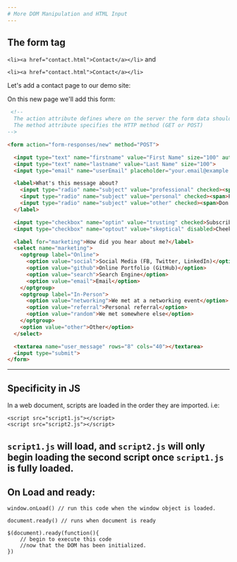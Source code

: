```yaml
---
# More DOM Manipulation and HTML Input
---
```


## The form tag

<!-- on index add -->
`<li><a href="contact.html">Contact</a></li>`
and 

`<li><a href="contact.html">Contact</a></li>`

Let's add a contact page to our demo site:

On this new page we'll add this form:

```html
 <!--
  The action attribute defines where on the server the form data should be sent
  The method attribute specifies the HTTP method (GET or POST)
-->

<form action="form-responses/new" method="POST">

  <input type="text" name="firstname" value="First Name" size="100" autofocus>
  <input type="text" name="lastname" value="Last Name" size="100">
  <input type="email" name="userEmail" placeholder="your.email@example.com">

  <label>What's this message about?
    <input type="radio" name="subject" value="professional" checked><span>I'd like to hire you!</span>
    <input type="radio" name="subject" value="personal" checked><span>Personal message</span>
    <input type="radio" name="subject" value="other" checked><span>Don't know/something else</span>
  </label>

  <input type="checkbox" name="optin" value="trusting" checked>Subscribe me to your newsletter!
  <input type="checkbox" name="optout" value="skeptical" disabled>Cheeky checkbox...

  <label for="marketing">How did you hear about me?</label>
  <select name="marketing">
    <optgroup label="Online">
      <option value="social">Social Media (FB, Twitter, LinkedIn)</option>
      <option value="github">Online Portfolio (GitHub)</option>
      <option value="search">Search Engine</option>
      <option value="email">Email</option>
    </optgroup>
    <optgroup label="In-Person">
      <option value="networking">We met at a networking event</option>
      <option value="referral">Personal referral</option>
      <option value="random">We met somewhere else</option>
    </optgroup>
    <option value="other">Other</option>
  </select>

  <textarea name="user_message" rows="8" cols="40"></textarea>
  <input type="submit">
</form>

```

---
## Specificity in JS
In a web document, scripts are loaded in the order they are imported.
i.e:
```
<script src="script1.js"></script>
<script src="script2.js"></script>

```
`script1.js` will load, and `script2.js` will only begin loading the second
script once `script1.js` is fully loaded.
---

## On Load and ready:

`window.onLoad() // run this code when the window object is loaded.`

`document.ready() // runs when document is ready`

```
$(document).ready(function(){
    // begin to execute this code
    //now that the DOM has been initialized.
})
```


